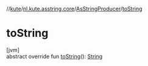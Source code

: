 //[kute](../../../index.md)/[nl.kute.asstring.core](../index.md)/[AsStringProducer](index.md)/[toString](to-string.md)

# toString

[jvm]\
abstract override fun [toString](to-string.md)(): [String](https://kotlinlang.org/api/latest/jvm/stdlib/kotlin/-string/index.html)

